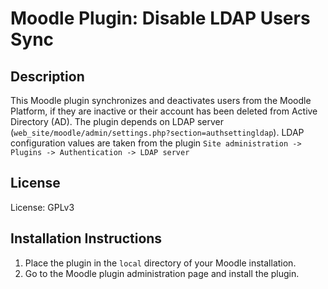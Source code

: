 # Moodle Plugin: Disable LDAP Users Sync

## Description
This Moodle plugin synchronizes and deactivates users from the Moodle Platform, if they are inactive or their account has been deleted from Active Directory (AD).
The plugin depends on LDAP server (`web_site/moodle/admin/settings.php?section=authsettingldap`).
LDAP configuration values ​​are taken from the plugin `Site administration -> Plugins -> Authentication -> LDAP server`


## License
License: GPLv3

## Installation Instructions
1. Place the plugin in the `local` directory of your Moodle installation.
2. Go to the Moodle plugin administration page and install the plugin.
